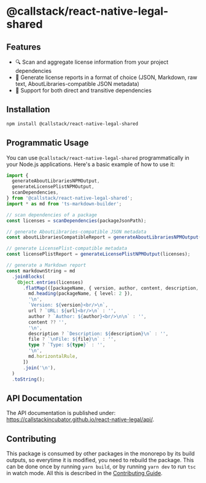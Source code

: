 # @callstack/react-native-legal-shared

## Features

- 🔍 Scan and aggregate license information from your project dependencies
- 📝 Generate license reports in a format of choice (JSON, Markdown, raw text, AboutLibraries-compatible JSON metadata)
- 🔄 Support for both direct and transitive dependencies

## Installation

```bash
npm install @callstack/react-native-legal-shared
```

## Programmatic Usage

You can use `@callstack/react-native-legal-shared` programmatically in your Node.js applications. Here's a basic example of how to use it:

```typescript
import {
  generateAboutLibrariesNPMOutput,
  generateLicensePlistNPMOutput,
  scanDependencies,
} from '@callstack/react-native-legal-shared';
import * as md from 'ts-markdown-builder';

// scan dependencies of a package
const licenses = scanDependencies(packageJsonPath);

// generate AboutLibraries-compatible JSON metadata
const aboutLibrariesCompatibleReport = generateAboutLibrariesNPMOutput(licenses);

// generate LicensePlist-compatible metadata
const licensePlistReport = generateLicensePlistNPMOutput(licenses);

// generate a Markdown report
const markdownString = md
  .joinBlocks(
    Object.entries(licenses)
      .flatMap(([packageName, { version, author, content, description, file, type, url }]) => [
        md.heading(packageName, { level: 2 }),
        '\n',
        `Version: ${version}<br/>\n`,
        url ? `URL: ${url}<br/>\n` : '',
        author ? `Author: ${author}<br/>\n\n` : '',
        content ?? '',
        '\n',
        description ? `Description: ${description}\n` : '',
        file ? `\nFile: ${file}\n` : '',
        type ? `Type: ${type}` : '',
        '\n',
        md.horizontalRule,
      ])
      .join('\n'),
  )
  .toString();
```

## API Documentation

The API documentation is published under: https://callstackincubator.github.io/react-native-legal/api/.

## Contributing

This package is consumed by other packages in the monorepo by its build outputs, so everytime it is modified, you need to rebuild the package. This can be done once by running `yarn build`, or by running `yarn dev` to run `tsc` in watch mode. All this is described in the [Contributing Guide](../../CONTRIBUTING.md).

